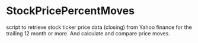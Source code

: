 # StockPricePercentMoves
script to retrieve stock ticker price data (closing) from Yahoo finance for the trailing 12 month or more. And calculate and compare price moves.

